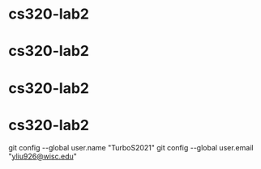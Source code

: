 # cs320-lab2
# cs320-lab2
# cs320-lab2
# cs320-lab2
git config --global user.name "TurboS2021"
git config --global user.email "yliu926@wisc.edu"
